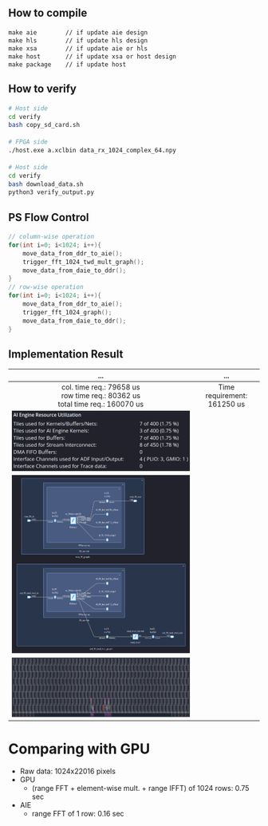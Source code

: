 ## How to compile
```
make aie        // if update aie design
make hls        // if update hls design
make xsa        // if update aie or hls
make host       // if update xsa or host design
make package    // if update host
```
## How to verify
```bash
# Host side
cd verify
bash copy_sd_card.sh

# FPGA side
./host.exe a.xclbin data_rx_1024_complex_64.npy

# Host side
cd verify
bash download_data.sh
python3 verify_output.py
```

## PS Flow Control
```c
// column-wise operation
for(int i=0; i<1024; i++){
    move_data_from_ddr_to_aie();
    trigger_fft_1024_twd_mult_graph();
    move_data_from_daie_to_ddr();
}
// row-wise operation
for(int i=0; i<1024; i++){
    move_data_from_ddr_to_aie();
    trigger_fft_1024_graph();
    move_data_from_daie_to_ddr();
}
```

## Implementation Result
| ... | ... |
| :---: | :---: |
| col. time req.: 79658 us <br> row time req.: 80362 us <br> total time req.: 160070 us| Time requirement: 161250 us|
|![](./imp_result/AIE_util_acc_mult.png)|
|![](./imp_result/graph_acc_mult.png)|
|![](./imp_result/array_acc_mult.png)|

# Comparing with GPU
* Raw data: 1024x22016 pixels
* GPU
    * (range FFT + element-wise mult. + range IFFT) of 1024 rows: 0.75 sec
* AIE
    * range FFT of 1 row: 0.16 sec